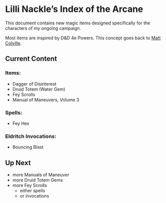 # Lilli Nackle’s Index of the Arcane

This document contains new magic items designed specifically for the characters of my ongoing campaign.

Most items are inspired by D&D 4e Powers. This concept goes back to [Matt Colville](https://www.youtube.com/watch?v=QoELQ7px9ws).

## Current Content

### Items:

- Dagger of Disinterest
- Druid Totem (Water Gem)
- Fey Scrolls
- Manual of Maneuvers, Volume 3

### Spells:

- Fey Hex

### Eldritch Invocations:

- Bouncing Blast

## Up Next

- more Manuals of Maneuver
- more Druid Totem Gems
- more Fey Scrolls
  - either spells
  - or invocations
